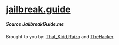 # [jailbreak.guide](https://jailbreakguide.me)
##### Source JailbreakGuide.me
Brought to you by: [That_Kidd](https://github.com/That-Kidd),[Raizo](https://github.com/iraizo/) and [TheHacker](https://github.com/The-Hacker894)
